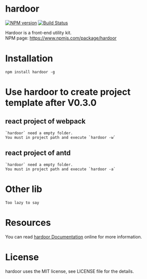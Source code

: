 # hardoor

[![NPM version](https://img.shields.io/npm/v/hardoor.svg)](https://www.npmjs.com/package/hardoor)
[![Build Status](https://www.travis-ci.org/SystemLight/hardoor.svg?branch=master)](https://www.travis-ci.org/SystemLight/hardoor)

Hardoor is a front-end utility kit.  
NPM page: https://www.npmjs.com/package/hardoor

# Installation

```
npm install hardoor -g
```

# Use hardoor to create project template after V0.3.0

## react project of webpack

```
`hardoor` need a empty folder.
You must in project path and execute `hardoor -w`
```

## react project of antd

```
`hardoor` need a empty folder.
You must in project path and execute `hardoor -a`
```

# Other lib
```
Too lazy to say
```

# Resources

You can read [hardoor Documentation](https://github.com/SystemLight/hardoor) online for more information.

# License

hardoor uses the MIT license, see LICENSE file for the details.
